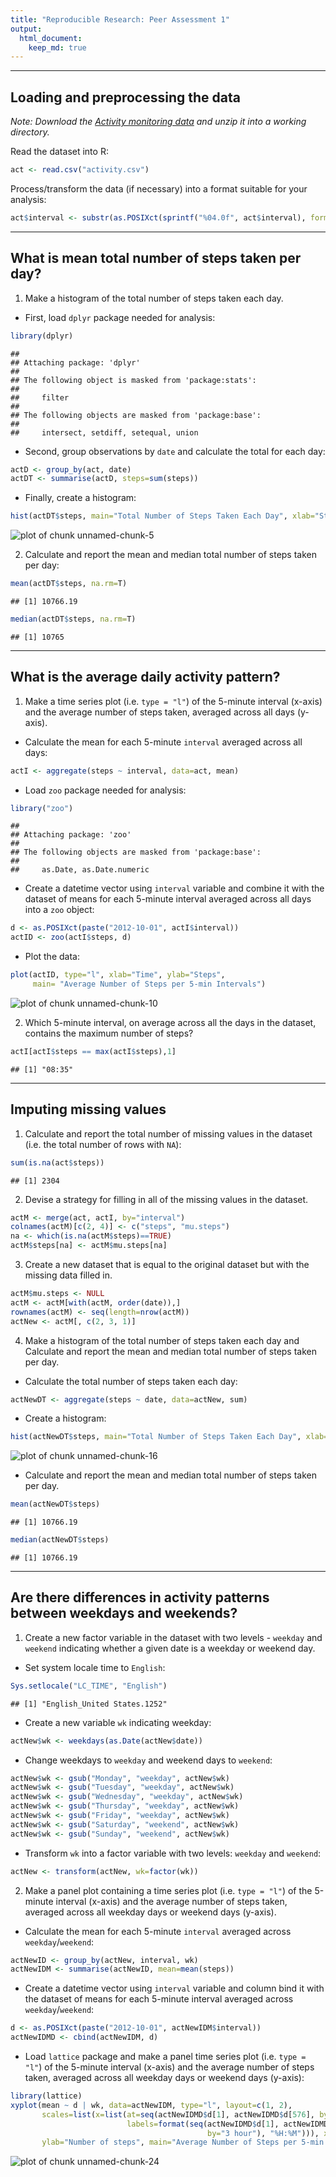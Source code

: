 ```yaml
---
title: "Reproducible Research: Peer Assessment 1"
output: 
  html_document:
    keep_md: true
---
```


---

## Loading and preprocessing the data

*Note: Download the [Activity monitoring data](https://d396qusza40orc.cloudfront.net/repdata%2Fdata%2Factivity.zip) and unzip it into a working directory.*

Read the dataset into R:

```r
act <- read.csv("activity.csv")
```


Process/transform the data (if necessary) into a format suitable for your analysis:

```r
act$interval <- substr(as.POSIXct(sprintf("%04.0f", act$interval), format='%H%M'), 12, 16)
```


---

## What is mean total number of steps taken per day?


1. Make a histogram of the total number of steps taken each day.

* First, load `dplyr` package needed for analysis:

```r
library(dplyr)
```

```
## 
## Attaching package: 'dplyr'
## 
## The following object is masked from 'package:stats':
## 
##     filter
## 
## The following objects are masked from 'package:base':
## 
##     intersect, setdiff, setequal, union
```

* Second, group observations by `date` and calculate the total for each day:

```r
actD <- group_by(act, date)
actDT <- summarise(actD, steps=sum(steps))
```

* Finally, create a histogram:

```r
hist(actDT$steps, main="Total Number of Steps Taken Each Day", xlab="Steps")
```

![plot of chunk unnamed-chunk-5](figure/unnamed-chunk-5-1.png) 


2. Calculate and report the mean and median total number of steps taken per day:

```r
mean(actDT$steps, na.rm=T)
```

```
## [1] 10766.19
```

```r
median(actDT$steps, na.rm=T)
```

```
## [1] 10765
```


---

## What is the average daily activity pattern?

1. Make a time series plot (i.e. `type = "l"`) of the 5-minute interval (x-axis) and the average number of steps taken, averaged across all days (y-axis).

* Calculate the mean for each 5-minute `interval` averaged across all days:

```r
actI <- aggregate(steps ~ interval, data=act, mean)
```

* Load `zoo` package needed for analysis:

```r
library("zoo")
```

```
## 
## Attaching package: 'zoo'
## 
## The following objects are masked from 'package:base':
## 
##     as.Date, as.Date.numeric
```

* Create a datetime vector using `interval` variable and combine it with the dataset of means for each 5-minute interval averaged across all days into a `zoo` object:

```r
d <- as.POSIXct(paste("2012-10-01", actI$interval))
actID <- zoo(actI$steps, d)
```

* Plot the data:

```r
plot(actID, type="l", xlab="Time", ylab="Steps", 
     main= "Average Number of Steps per 5-min Intervals")
```

![plot of chunk unnamed-chunk-10](figure/unnamed-chunk-10-1.png) 

2. Which 5-minute interval, on average across all the days in the dataset, contains the maximum number of steps?

```r
actI[actI$steps == max(actI$steps),1]
```

```
## [1] "08:35"
```


---


## Imputing missing values

1. Calculate and report the total number of missing values in the dataset (i.e. the total number of rows with `NA`):

```r
sum(is.na(act$steps))
```

```
## [1] 2304
```

2. Devise a strategy for filling in all of the missing values in the dataset.

```r
actM <- merge(act, actI, by="interval")
colnames(actM)[c(2, 4)] <- c("steps", "mu.steps")
na <- which(is.na(actM$steps)==TRUE)
actM$steps[na] <- actM$mu.steps[na]
```

3. Create a new dataset that is equal to the original dataset but with the missing data filled in.

```r
actM$mu.steps <- NULL
actM <- actM[with(actM, order(date)),]
rownames(actM) <- seq(length=nrow(actM))
actNew <- actM[, c(2, 3, 1)] 
```

4. Make a histogram of the total number of steps taken each day and Calculate and report the mean and median total number of steps taken per day.

* Calculate the total number of steps taken each day:

```r
actNewDT <- aggregate(steps ~ date, data=actNew, sum)
```

* Create a histogram:

```r
hist(actNewDT$steps, main="Total Number of Steps Taken Each Day", xlab="Steps")
```

![plot of chunk unnamed-chunk-16](figure/unnamed-chunk-16-1.png) 

* Calculate and report the mean and median total number of steps taken per day.

```r
mean(actNewDT$steps)
```

```
## [1] 10766.19
```

```r
median(actNewDT$steps)
```

```
## [1] 10766.19
```


---


## Are there differences in activity patterns between weekdays and weekends?

1. Create a new factor variable in the dataset with two levels - `weekday` and `weekend` indicating whether a given date is a weekday or weekend day.

* Set system locale time to `English`:

```r
Sys.setlocale("LC_TIME", "English")
```

```
## [1] "English_United States.1252"
```

* Create a new variable `wk` indicating weekday:

```r
actNew$wk <- weekdays(as.Date(actNew$date))
```

* Change weekdays to `weekday` and weekend days to `weekend`:

```r
actNew$wk <- gsub("Monday", "weekday", actNew$wk)
actNew$wk <- gsub("Tuesday", "weekday", actNew$wk)
actNew$wk <- gsub("Wednesday", "weekday", actNew$wk)
actNew$wk <- gsub("Thursday", "weekday", actNew$wk)
actNew$wk <- gsub("Friday", "weekday", actNew$wk)
actNew$wk <- gsub("Saturday", "weekend", actNew$wk)
actNew$wk <- gsub("Sunday", "weekend", actNew$wk)
```

* Transform `wk` into a factor variable with two levels: `weekday` and `weekend`:

```r
actNew <- transform(actNew, wk=factor(wk))
```

2. Make a panel plot containing a time series plot (i.e. `type = "l"`) of the 5-minute interval (x-axis) and the average number of steps taken, averaged across all weekday days or weekend days (y-axis).

* Calculate the mean for each 5-minute `interval` averaged across `weekday`/`weekend`:

```r
actNewID <- group_by(actNew, interval, wk)
actNewIDM <- summarise(actNewID, mean=mean(steps))
```

* Create a datetime vector using `interval` variable and column bind it with the dataset of means for each 5-minute interval averaged across `weekday`/`weekend`:      

```r
d <- as.POSIXct(paste("2012-10-01", actNewIDM$interval))
actNewIDMD <- cbind(actNewIDM, d)
```

* Load `lattice` package and make a panel time series plot (i.e. `type = "l"`) of the 5-minute interval (x-axis) and the average number of steps taken, averaged across all weekday days or weekend days (y-axis):

```r
library(lattice)
xyplot(mean ~ d | wk, data=actNewIDM, type="l", layout=c(1, 2), 
       scales=list(x=list(at=seq(actNewIDMD$d[1], actNewIDMD$d[576], by="3 hour"), 
                          labels=format(seq(actNewIDMD$d[1], actNewIDMD$d[576], 
                                            by="3 hour"), "%H:%M"))), xlab="Time", 
       ylab="Number of steps", main="Average Number of Steps per 5-min Intervals")   
```

![plot of chunk unnamed-chunk-24](figure/unnamed-chunk-24-1.png) 
